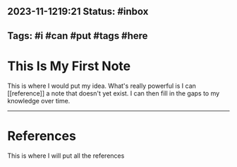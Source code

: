 2023-11-1219:21
Status: #inbox
---
Tags: #i #can #put #tags #here
---

# This Is My First Note

This is where I would put my idea. What's really powerful is I can [[reference]] a note that doesn't yet exist. I can then fill in the gaps to my knowledge over time. 





---
# References

This is where I will put all the references